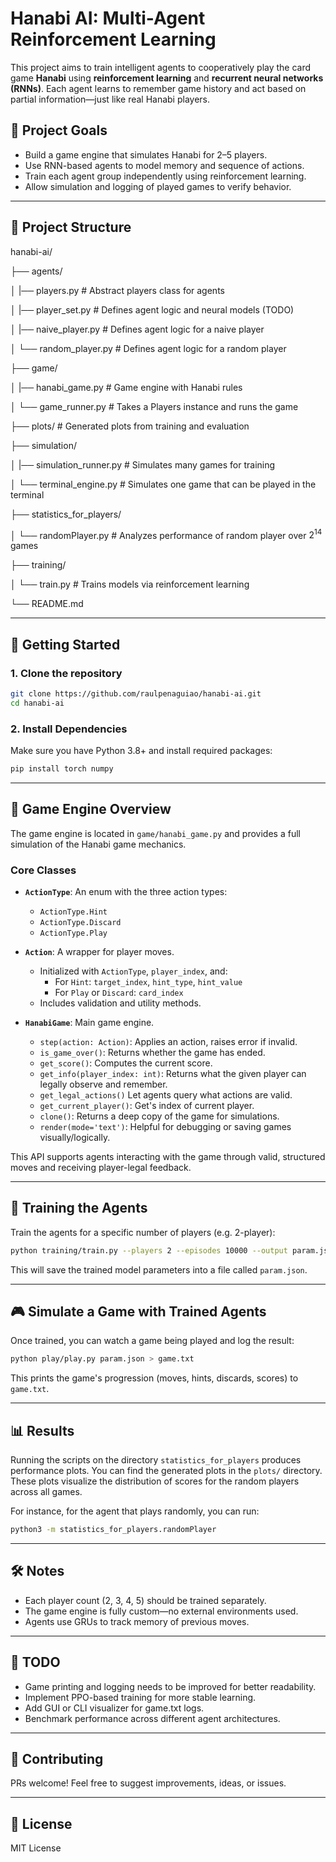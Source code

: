 # Hanabi AI: Multi-Agent Reinforcement Learning

This project aims to train intelligent agents to cooperatively play the card game **Hanabi** using **reinforcement learning** and **recurrent neural networks (RNNs)**. Each agent learns to remember game history and act based on partial information—just like real Hanabi players.

## 🎯 Project Goals

- Build a game engine that simulates Hanabi for 2–5 players.
- Use RNN-based agents to model memory and sequence of actions.
- Train each agent group independently using reinforcement learning.
- Allow simulation and logging of played games to verify behavior.

---

## 📁 Project Structure

hanabi-ai/

├── agents/

│   |── players.py             # Abstract players class for agents

│   |── player\_set.py         # Defines agent logic and neural models (TODO)

│   |── naive\_player.py       # Defines agent logic for a naive player

│   └── random\_player.py      # Defines agent logic for a random player

├── game/

│   |── hanabi\_game.py        # Game engine with Hanabi rules

│   └── game\_runner.py        # Takes a Players instance and runs the game

├── plots/                     # Generated plots from training and evaluation

├── simulation/

│   |── simulation\_runner.py  # Simulates many games for training

│   └── terminal\_engine.py    # Simulates one game that can be played in the terminal

├── statistics_for_players/

│   └── randomPlayer.py        # Analyzes performance of random player over $2^14$ games

├── training/

│   └── train.py               # Trains models via reinforcement learning

└── README.md


---

## 🚀 Getting Started

### 1. Clone the repository

```bash
git clone https://github.com/raulpenaguiao/hanabi-ai.git
cd hanabi-ai
````

### 2. Install Dependencies

Make sure you have Python 3.8+ and install required packages:

```bash
pip install torch numpy
```

---

## 🧩 Game Engine Overview

The game engine is located in `game/hanabi_game.py` and provides a full simulation of the Hanabi game mechanics.

### Core Classes

- **`ActionType`**: An enum with the three action types:
  - `ActionType.Hint`
  - `ActionType.Discard`
  - `ActionType.Play`

- **`Action`**: A wrapper for player moves.
  - Initialized with `ActionType`, `player_index`, and:
    - For `Hint`: `target_index`, `hint_type`, `hint_value`
    - For `Play` or `Discard`: `card_index`
  - Includes validation and utility methods.

- **`HanabiGame`**: Main game engine.
  - `step(action: Action)`: Applies an action, raises error if invalid.
  - `is_game_over()`: Returns whether the game has ended.
  - `get_score()`: Computes the current score.
  - `get_info(player_index: int)`: Returns what the given player can legally observe and remember.
  - `get_legal_actions()`	Let agents query what actions are valid.
  - `get_current_player()`:	Get's index of current player.
  - `clone()`: Returns a deep copy of the game for simulations.
  - `render(mode='text')`: Helpful for debugging or saving games visually/logically.


This API supports agents interacting with the game through valid, structured moves and receiving player-legal feedback.


---

## 🧠 Training the Agents

Train the agents for a specific number of players (e.g. 2-player):

```bash
python training/train.py --players 2 --episodes 10000 --output param.json
```

This will save the trained model parameters into a file called `param.json`.

---

## 🎮 Simulate a Game with Trained Agents

Once trained, you can watch a game being played and log the result:

```bash
python play/play.py param.json > game.txt
```

This prints the game's progression (moves, hints, discards, scores) to `game.txt`.

---

## 📊 Results

Running the scripts on the directory `statistics_for_players` produces performance plots.
You can find the generated plots in the `plots/` directory. These plots visualize the distribution of scores for the random players across all games.

For instance, for the agent that plays randomly, you can run:
```bash
python3 -m statistics_for_players.randomPlayer
```


---

## 🛠️ Notes

* Each player count (2, 3, 4, 5) should be trained separately.
* The game engine is fully custom—no external environments used.
* Agents use GRUs to track memory of previous moves.

---

## 📌 TODO

* Game printing and logging needs to be improved for better readability.
* Implement PPO-based training for more stable learning.
* Add GUI or CLI visualizer for game.txt logs.
* Benchmark performance across different agent architectures.

---

## 🤝 Contributing

PRs welcome! Feel free to suggest improvements, ideas, or issues.

---

## 📄 License

MIT License

